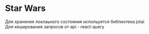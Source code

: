 # Star Wars

Для хранения локлаьного состояния испольуется библиотека jotai\
Для кеширования запросов от api - react-query
